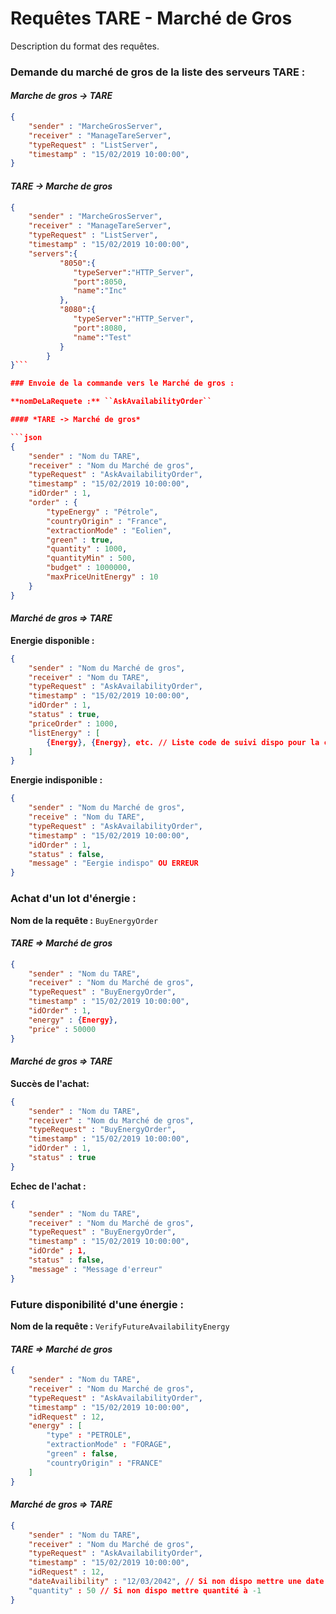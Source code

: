# Requêtes TARE - Marché de Gros

Description du format des requêtes.

### Demande du marché de gros de la liste des serveurs TARE : 
#### *Marche de gros -> TARE*

```json
{
	"sender" : "MarcheGrosServer", 
	"receiver" : "ManageTareServer", 
	"typeRequest" : "ListServer", 
	"timestamp" : "15/02/2019 10:00:00",
}
```
#### *TARE -> Marche de gros*
```json
{	
	"sender" : "MarcheGrosServer", 
	"receiver" : "ManageTareServer", 
	"typeRequest" : "ListServer", 
	"timestamp" : "15/02/2019 10:00:00",
	"servers":{
           "8050":{
              "typeServer":"HTTP_Server",
              "port":8050,
              "name":"Inc"
           },
           "8080":{
              "typeServer":"HTTP_Server",
              "port":8080,
              "name":"Test"
           }
        }
}```

### Envoie de la commande vers le Marché de gros : 

**nomDeLaRequete :** ``AskAvailabilityOrder``

#### *TARE -> Marché de gros*

```json
{
    "sender" : "Nom du TARE", 
    "receiver" : "Nom du Marché de gros",
    "typeRequest" : "AskAvailabilityOrder",
    "timestamp" : "15/02/2019 10:00:00",
    "idOrder" : 1,
    "order" : {
        "typeEnergy" : "Pétrole", 
        "countryOrigin" : "France",
        "extractionMode" : "Eolien", 
        "green" : true, 
        "quantity" : 1000,
        "quantityMin" : 500,
        "budget" : 1000000,
        "maxPriceUnitEnergy" : 10
    }
}
```

#### *Marché de gros => TARE*

**Energie disponible :**
```json
{
	"sender" : "Nom du Marché de gros", 
	"receiver" : "Nom du TARE",
	"typeRequest" : "AskAvailabilityOrder",
	"timestamp" : "15/02/2019 10:00:00",
	"idOrder" : 1,
	"status" : true,
	"priceOrder" : 1000,
	"listEnergy" : [
		{Energy}, {Energy}, etc. // Liste code de suivi dispo pour la commande
	]
}
```

**Energie indisponible :**

```json
{
	"sender" : "Nom du Marché de gros",
	"receive" : "Nom du TARE",
	"typeRequest" : "AskAvailabilityOrder",
	"timestamp" : "15/02/2019 10:00:00",
	"idOrder" : 1,
	"status" : false,
	"message" : "Eergie indispo" OU ERREUR
}
```

### Achat d'un lot d'énergie :

**Nom de la requête :** ``BuyEnergyOrder``

#### *TARE => Marché de gros*

```json
{
	"sender" : "Nom du TARE", 
	"receiver" : "Nom du Marché de gros",
	"typeRequest" : "BuyEnergyOrder",
	"timestamp" : "15/02/2019 10:00:00",
	"idOrder" : 1,
	"energy" : {Energy},
	"price" : 50000
}
```

#### *Marché de gros => TARE*

**Succès de l'achat:**
```json
{
	"sender" : "Nom du TARE", 
	"receiver" : "Nom du Marché de gros",
	"typeRequest" : "BuyEnergyOrder",
	"timestamp" : "15/02/2019 10:00:00",
	"idOrder" : 1,
	"status" : true
}
```

**Echec de l'achat :**
```json
{
	"sender" : "Nom du TARE", 
	"receiver" : "Nom du Marché de gros",
	"typeRequest" : "BuyEnergyOrder",
	"timestamp" : "15/02/2019 10:00:00",
	"idOrde" ; 1,
	"status" : false,
	"message" : "Message d'erreur"
}
```

### Future disponibilité d'une énergie :

**Nom de la requête :** ``VerifyFutureAvailabilityEnergy``
#### *TARE => Marché de gros*

```json
{
	"sender" : "Nom du TARE", 
	"receiver" : "Nom du Marché de gros",
	"typeRequest" : "AskAvailabilityOrder",
	"timestamp" : "15/02/2019 10:00:00",
	"idRequest" : 12,
	"energy" : [
		"type" : "PETROLE",
		"extractionMode" : "FORAGE",
		"green" : false,
		"countryOrigin" : "FRANCE"
	]
}
```

#### *Marché de gros => TARE*

```json
{
	"sender" : "Nom du TARE", 
   	"receiver" : "Nom du Marché de gros",
	"typeRequest" : "AskAvailabilityOrder",
	"timestamp" : "15/02/2019 10:00:00",
	"idRequest" : 12,
	"dateAvailibility" : "12/03/2042", // Si non dispo mettre une date inférieur : 01/01/1900
	"quantity" : 50 // Si non dispo mettre quantité à -1
}
```

